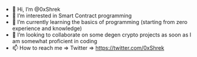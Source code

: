 - 👋 Hi, I’m @0xShrek
- 👀 I’m interested in Smart Contract programming
- 🌱 I’m currently learning the basics of programming (starting from zero experience and knowledge)
- 💞️ I’m looking to collaborate on some degen crypto projects as soon as I am somewhat proficient in coding
- 📫 How to reach me => Twitter => https://twitter.com/0xShrek

<!---
0xShrek/0xShrek is a ✨ special ✨ repository because its `README.md` (this file) appears on your GitHub profile.
You can click the Preview link to take a look at your changes.
--->

